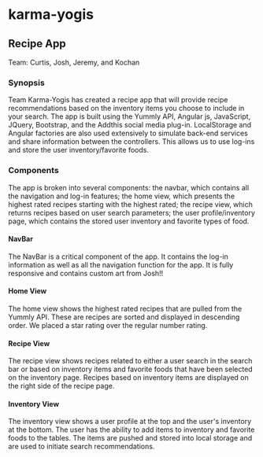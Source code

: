 # karma-yogis

## Recipe App
Team: Curtis, Josh, Jeremy, and Kochan

### Synopsis
Team Karma-Yogis has created a recipe app that will provide recipe recommendations based on the inventory items you choose to include in your search.  The app is built using the Yummly API, Angular js, JavaScript, JQuery, Bootstrap, and the Addthis social media plug-in.  LocalStorage and Angular factories are also used extensively to simulate back-end services and share information between the controllers.  This allows us to use log-ins and store the user inventory/favorite foods.

### Components
The app is broken into several components: the navbar, which contains all the navigation and log-in features; the home view, which presents the highest rated recipes starting with the highest rated; the recipe view, which returns recipes based on user search parameters; the user profile/inventory page, which contains the stored user inventory and favorite types of food.

#### NavBar
The NavBar is a critical component of the app.  It contains the log-in information as well as all the navigation function for the app.  It is fully responsive and contains custom art from Josh!!

#### Home View
The home view shows the highest rated recipes that are pulled from the Yummly API.  These are recipes are sorted and displayed in descending order.  We placed a star rating over the regular number rating.

#### Recipe View
The recipe view shows recipes related to either a user search in the search bar or based on inventory items and favorite foods that have been selected on the inventory page.  Recipes based on inventory items are displayed on the right side of the recipe page.

#### Inventory View
The inventory view shows a user profile at the top and the user's inventory at the bottom.  The user has the ability to add items to inventory and favorite foods to the tables.  The items are pushed and stored into local storage and are used to initiate search recommendations.
